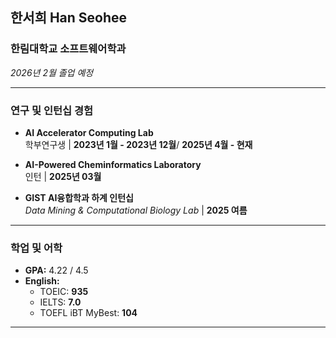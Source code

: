## 한서희 Han Seohee

### 한림대학교 소프트웨어학과 
*2026년 2월 졸업 예정*

---

### 연구 및 인턴십 경험
- **AI Accelerator Computing Lab**  
  학부연구생 | **2023년 1월 - 2023년 12월**/ **2025년 4월 - 현재**

- **AI-Powered Cheminformatics Laboratory**  
  인턴 | **2025년 03월**

- **GIST AI융합학과 하계 인턴십**  
  *Data Mining & Computational Biology Lab* | **2025 여름**

---

### 학업 및 어학
- **GPA:** 4.22 / 4.5  
- **English:**  
  - TOEIC: **935**  
  - IELTS: **7.0** 
  - TOEFL iBT MyBest: **104** 

---

